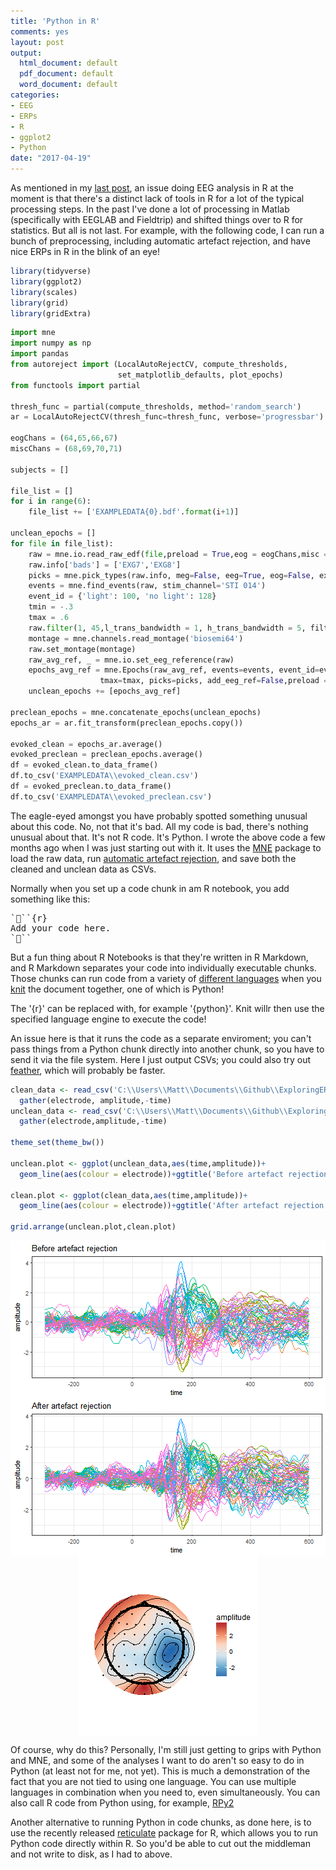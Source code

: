 ```yaml
---
title: 'Python in R'
comments: yes
layout: post
output:
  html_document: default
  pdf_document: default
  word_document: default
categories:
- EEG
- ERPs
- R
- ggplot2
- Python
date: "2017-04-19"
---
```




As mentioned in my [last post](../blog/2017/04/07/EEG-in-R-what-is-missing/), an issue doing EEG analysis in R at the moment is that there's a distinct lack of tools in R for a lot of the typical processing steps. In the past I've done a lot of processing in Matlab (specifically with EEGLAB and Fieldtrip) and shifted things over to R for statistics. But all is not last. For example, with the following code, I can run a bunch of preprocessing, including automatic artefact rejection, and have nice ERPs in R in the blink of an eye!


```r
library(tidyverse)
library(ggplot2)
library(scales)
library(grid)
library(gridExtra)
```



```python
import mne
import numpy as np
import pandas
from autoreject import (LocalAutoRejectCV, compute_thresholds,
                        set_matplotlib_defaults, plot_epochs)
from functools import partial

thresh_func = partial(compute_thresholds, method='random_search')
ar = LocalAutoRejectCV(thresh_func=thresh_func, verbose='progressbar')

eogChans = (64,65,66,67)
miscChans = (68,69,70,71)

subjects = []

file_list = []
for i in range(6):
    file_list += ['EXAMPLEDATA{0}.bdf'.format(i+1)]

unclean_epochs = []
for file in file_list):
    raw = mne.io.read_raw_edf(file,preload = True,eog = eogChans,misc = miscChans)
    raw.info['bads'] = ['EXG7','EXG8']
    picks = mne.pick_types(raw.info, meg=False, eeg=True, eog=False, exclude='bads')
    events = mne.find_events(raw, stim_channel='STI 014')
    event_id = {'light': 100, 'no light': 128}
    tmin = -.3
    tmax = .6
    raw.filter(1, 45,l_trans_bandwidth = 1, h_trans_bandwidth = 5, filter_length = 'auto')
    montage = mne.channels.read_montage('biosemi64')
    raw.set_montage(montage)
    raw_avg_ref, _ = mne.io.set_eeg_reference(raw)
    epochs_avg_ref = mne.Epochs(raw_avg_ref, events=events, event_id=event_id, tmin=tmin,
                    tmax=tmax, picks=picks, add_eeg_ref=False,preload = True, detrend = None,decim = 4)
    unclean_epochs += [epochs_avg_ref]

preclean_epochs = mne.concatenate_epochs(unclean_epochs)
epochs_ar = ar.fit_transform(preclean_epochs.copy())

evoked_clean = epochs_ar.average()
evoked_preclean = preclean_epochs.average()
df = evoked_clean.to_data_frame()
df.to_csv('EXAMPLEDATA\\evoked_clean.csv')
df = evoked_preclean.to_data_frame()
df.to_csv('EXAMPLEDATA\\evoked_preclean.csv')
```

The eagle-eyed amongst you have probably spotted something unusual about this code. No, not that it's bad. All my code is bad, there's nothing unusual about that. It's not R code. It's Python. I wrote the above code a few months ago when I was just starting out with it. It uses the [MNE](https://martinos.org/mne/stable/index.html) package to load the raw data, run [automatic artefact rejection](http://autoreject.github.io/), and save both the cleaned and unclean data as CSVs.

Normally when you set up a code chunk in am R notebook, you add something like this:
<pre>
```{r} 
Add your code here.
```
</pre>
But a fun thing about R Notebooks is that they're written in R Markdown, and R Markdown separates your code into individually executable chunks. Those chunks can run code from a variety of [different languages](http://rmarkdown.rstudio.com/authoring_knitr_engines.html) when you [knit](https://yihui.name/knitr/) the document together, one of which is Python!

The '{r}' can be replaced with, for example '{python}'. Knit willr then use the specified language engine to execute the code!

An issue here is that it runs the code as a separate enviroment; you can't pass things from a Python chunk directly into another chunk, so you have to send it via the file system. Here I just output CSVs; you could also try out [feather](https://blog.rstudio.org/2016/03/29/feather/), which will probably be faster.



```r
clean_data <- read_csv('C:\\Users\\Matt\\Documents\\Github\\ExploringERPs\\evoked_clean.csv') %>%
  gather(electrode, amplitude,-time)
unclean_data <- read_csv('C:\\Users\\Matt\\Documents\\Github\\ExploringERPs\\evoked_preclean.csv') %>%
  gather(electrode,amplitude,-time)

theme_set(theme_bw())

unclean.plot <- ggplot(unclean_data,aes(time,amplitude))+
  geom_line(aes(colour = electrode))+ggtitle('Before artefact rejection')+guides(colour = FALSE)

clean.plot <- ggplot(clean_data,aes(time,amplitude))+
  geom_line(aes(colour = electrode))+ggtitle('After artefact rejection')+guides(colour = FALSE)

grid.arrange(unclean.plot,clean.plot)
```

<img src="/figure/source/2017-04-19-Python-Pre-processing/plotCleanVsNot-1.png" title="plot of chunk plotCleanVsNot" alt="plot of chunk plotCleanVsNot" style="display: block; margin: auto;" />

<img src="/figure/source/2017-04-19-Python-Pre-processing/plot_topgraphy-1.png" title="ERPs and a topography at 172 ms after stimulus onset" alt="ERPs and a topography at 172 ms after stimulus onset" style="display: block; margin: auto;" />

Of course, why do this? Personally, I'm still just getting to grips with Python and MNE, and some of the analyses I want to do aren't so easy to do in Python (at least not for me, not yet). This is much a demonstration of the fact that you are not tied to using one language. You can use multiple languages in combination when you need to, even simultaneously. You can also call R code from Python using, for example, [RPy2](http://blog.yhat.com/posts/rpy2-combing-the-power-of-r-and-python.html)

Another alternative to running Python in code chunks, as done here, is to use the recently released [reticulate](https://rdrr.io/cran/reticulate/man/reticulate.html) package for R, which allows you to run Python code directly within R. So you'd be able to cut out the middleman and not write to disk, as I had to above.
